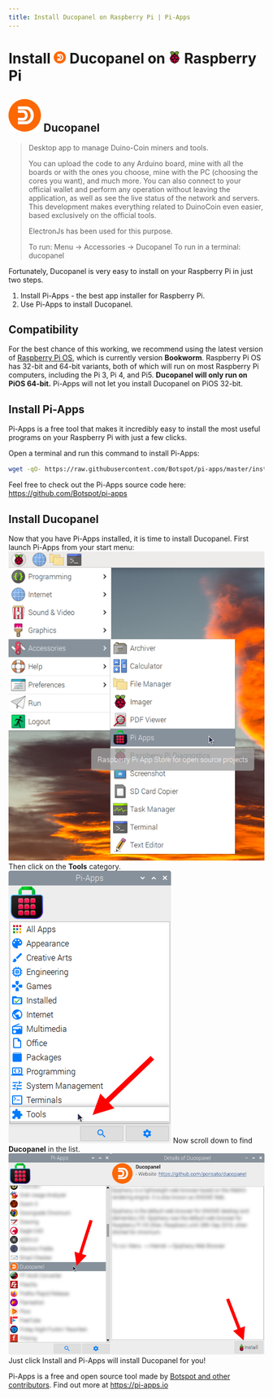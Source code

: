 ```yaml
---
title: Install Ducopanel on Raspberry Pi | Pi-Apps
---
```

<div class="simple-install-content content">

# Install <img src="/img/app-icons/Ducopanel/icon-64.png" height=24> Ducopanel on <img src=/img/other-icons/raspberrypi-icon.svg height=24> Raspberry Pi

## <img src="/img/app-icons/Ducopanel/icon-64.png"> Ducopanel
> Desktop app to manage Duino-Coin miners and tools.
> 
> You can upload the code to any Arduino board, mine with all the boards or with the ones you choose, mine with the PC (choosing the cores you want), and much more.
> You can also connect to your official wallet and perform any operation without leaving the application, as well as see the live status of the network and servers.
> This development makes everything related to DuinoCoin even easier, based exclusively on the official tools.
> 
> ElectronJs has been used for this purpose.
> 
> To run: Menu -> Accessories -> Ducopanel
> To run in a terminal: ducopanel

Fortunately, Ducopanel is very easy to install on your Raspberry Pi in just two steps.
1. Install Pi-Apps - the best app installer for Raspberry Pi.
2. Use Pi-Apps to install Ducopanel.
</div>
<div class="simple-install-content content">

## Compatibility
For the best chance of this working, we recommend using the latest version of [Raspberry Pi OS](https://www.raspberrypi.com/software/), which is currently version **Bookworm**.
Raspberry Pi OS has 32-bit and 64-bit variants, both of which will run on most Raspberry Pi computers, including the Pi 3, Pi 4, and Pi5.
**Ducopanel will only run on PiOS 64-bit.** Pi-Apps will not let you install Ducopanel on PiOS 32-bit.
</div>
<div class="simple-install-content content">

## Install Pi-Apps

Pi-Apps is a free tool that makes it incredibly easy to install the most useful programs on your Raspberry Pi with just a few clicks.

Open a terminal and run this command to install Pi-Apps:
```bash
wget -qO- https://raw.githubusercontent.com/Botspot/pi-apps/master/install | bash
```
Feel free to check out the Pi-Apps source code here: https://github.com/Botspot/pi-apps
</div>
<div class="simple-install-content content">

## Install Ducopanel

Now that you have Pi-Apps installed, it is time to install Ducopanel.
First launch Pi-Apps from your start menu:
<img src="/img/start-menu.png">
Then click on the <b>Tools</b> category.
<img src="/img/category-selections/Tools.png">
Now scroll down to find <b>Ducopanel</b> in the list.
<img src="/img/app-icons/Ducopanel/app-selection.png">
Just click Install and Pi-Apps will install Ducopanel for you!
</div>
<div class="simple-install-content content">

Pi-Apps is a free and open source tool made by [Botspot and other contributors](/about/#contributors). Find out more at https://pi-apps.io
</div>

